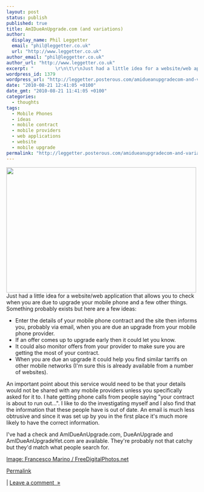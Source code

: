 ```yaml
---
layout: post
status: publish
published: true
title: AmIDueAnUpgrade.com (and variations)
author:
  display_name: Phil Leggetter
  email: "phil@leggetter.co.uk"
  url: "http://www.leggetter.co.uk"
author_email: "phil@leggetter.co.uk"
author_url: "http://www.leggetter.co.uk"
excerpt: "        \r\n\t\r\nJust had a little idea for a website/web application that allows you to check when you are due to upgrade your mobile phone and a few other things. Something probably exists but here are a few ideas:Enter the details of your mobile phone co..."
wordpress_id: 1379
wordpress_url: "http://leggetter.posterous.com/amidueanupgradecom-and-variations"
date: "2010-08-21 12:41:05 +0100"
date_gmt: "2010-08-21 11:41:05 +0100"
categories:
  - thoughts
tags:
  - Mobile Phones
  - ideas
  - mobile contract
  - mobile providers
  - web applications
  - website
  - mobile upgrade
permalink: "http://leggetter.posterous.com/amidueanupgradecom-and-variations"
---
```


<p><a href="http://posterous.com/getfile/files.posterous.com/leggetter/Po1GYDN1UrYaSkqp3jHUk0kOC8BQeg8q6VmyQjNJROPNqaH0knwknIVxJmX3/phones.jpg"><img src="http://posterous.com/getfile/files.posterous.com/leggetter/F5yUejaQYkQ265FOOWLzSmEMIa3OuQNdRuFisr8yPEWXtQ1J7kd9EycOa7bU/phones.jpg.scaled.500.jpg" alt="" width="500" height="330" /></a><br />
Just had a little idea for a website/web application that allows you to check when you are due to upgrade your mobile phone and a few other things. Something probably exists but here are a few ideas:</p>
<ul>
<li>Enter the details of your mobile phone contract and the site then informs you, probably via email, when you are due an upgrade from your mobile phone provider.</li>
<li>If an offer comes up to upgrade early then it could let you know.</li>
<li>It could also monitor offers from your provider to make sure you are getting the most of your contract.</li>
<li>When you are due an upgrade it could help you find similar tarrifs on other mobile networks (I'm sure this is already available from a number of websites).</li>
</ul>
<p>An important point about this service would need to be that your details would not be shared with any mobile providers unless you specifically asked for it to. I hate getting phone calls from people saying "your contract is about to run out...". I like to do the investigating myself and I also find that the information that these people have is out of date. An email is much less obtrusive and since it was set up by you in the first place it's much more likely to have the correct information.</p>
<p>I've had a check and AmIDueAnUpgrade.com, DueAnUpgrade and AmIDueAnUpgradeYet.com are available. They're probably not that catchy but they'd match what people search for.</p>
<p><a href="http://www.freedigitalphotos.net/images/view_photog.php?photogid=809">Image: Francesco Marino / FreeDigitalPhotos.net</a></p>
<p><a href="http://leggetter.posterous.com/amidueanupgradecom-and-variations">Permalink</a></p>
<p>| <a href="http://leggetter.posterous.com/amidueanupgradecom-and-variations#comment">Leave a comment  »</a></p>
